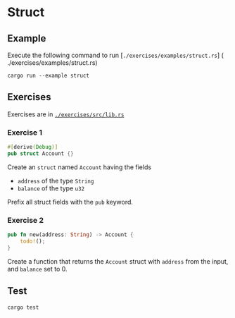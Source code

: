 # Struct

## Example

Execute the following command to run [`./exercises/examples/struct.rs`] ( ./exercises/examples/struct.rs)

```shell
cargo run --example struct
```

## Exercises

Exercises are in [`./exercises/src/lib.rs`](./exercises/src/lib.rs)

### Exercise 1

```rust
#[derive(Debug)]
pub struct Account {}
```

Create an `struct` named `Account` having the fields

- `address` of the type `String`
- `balance` of the type `u32`

Prefix all struct fields with the `pub` keyword.

### Exercise 2

```rust
pub fn new(address: String) -> Account {
    todo!();
}
```

Create a function that returns the `Account` struct with `address` from the input, and `balance` set to 0.

## Test

```shell
cargo test
```
